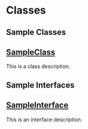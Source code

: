 # Classes
## Sample Classes

## [SampleClass](/Sample-Classes/SampleClass.md)


This is a class description.


## Sample Interfaces

## [SampleInterface](/Sample-Interfaces/SampleInterface.md)


This is an interface description.


